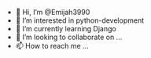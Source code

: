 - 👋 Hi, I’m @Emijah3990
- 👀 I’m interested in python-development
- 🌱 I’m currently learning Django
- 💞️ I’m looking to collaborate on ...
- 📫 How to reach me ...

<!---
Emijah3990/Emijah3990 is a ✨ special ✨ repository because its `README.md` (this file) appears on your GitHub profile.
You can click the Preview link to take a look at your changes.
--->
